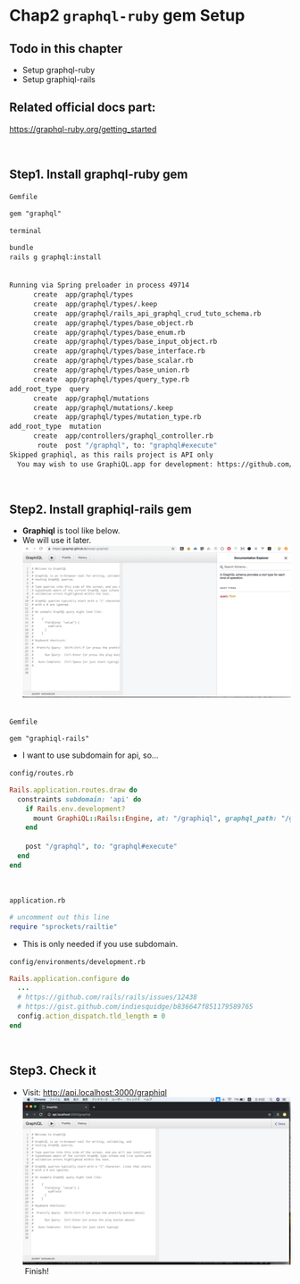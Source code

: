 # Chap2 `graphql-ruby` gem Setup

## Todo in this chapter
- Setup graphql-ruby
- Setup graphiql-rails


## Related official docs part:
https://graphql-ruby.org/getting_started​

​
## Step1. Install graphql-ruby gem
`Gemfile`
```
gem "graphql"
```

`terminal`
```bash
bundle
rails g graphql:install
​
​
Running via Spring preloader in process 49714
      create  app/graphql/types
      create  app/graphql/types/.keep
      create  app/graphql/rails_api_graphql_crud_tuto_schema.rb
      create  app/graphql/types/base_object.rb
      create  app/graphql/types/base_enum.rb
      create  app/graphql/types/base_input_object.rb
      create  app/graphql/types/base_interface.rb
      create  app/graphql/types/base_scalar.rb
      create  app/graphql/types/base_union.rb
      create  app/graphql/types/query_type.rb
add_root_type  query
      create  app/graphql/mutations
      create  app/graphql/mutations/.keep
      create  app/graphql/types/mutation_type.rb
add_root_type  mutation
      create  app/controllers/graphql_controller.rb
       route  post "/graphql", to: "graphql#execute"
Skipped graphiql, as this rails project is API only
  You may wish to use GraphiQL.app for development: https://github.com/skevy/graphiql-app
```
​
## Step2. Install graphiql-rails gem
- **Graphiql** is tool like below.
- We will use it later.
​![02](./img/01-graphql-ruby-setup/02.png)
​

`Gemfile`
```
gem "graphiql-rails"
```


- I want to use subdomain for api, so...

`config/routes.rb`
```ruby
Rails.application.routes.draw do
  constraints subdomain: 'api' do
    if Rails.env.development?
      mount GraphiQL::Rails::Engine, at: "/graphiql", graphql_path: "/graphql"
    end
​
    post "/graphql", to: "graphql#execute"
  end
end
```
​

`application.rb`
```ruby
# uncomment out this line
require "sprockets/railtie"
```

- This is only needed if you use subdomain.

`config/environments/development.rb`
```ruby
Rails.application.configure do
  ...
  # https://github.com/rails/rails/issues/12438
  # https://gist.github.com/indiesquidge/b836647f851179589765
  config.action_dispatch.tld_length = 0
end
```
​
## Step3. Check it

- Visit: http://api.localhost:3000/graphiql​
​
​![03](./img/01-graphql-ruby-setup/03.png)
​
Finish!

